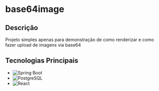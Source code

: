 # base64image



## Descrição
Projeto simples apenas para demonstração de como renderizar e como fazer upload de imagens via base64



## Tecnologias Principais
- ![Spring Boot](https://img.shields.io/badge/Spring%20Boot-6DB33F?style=flat&logo=springboot&logoColor=white) 
- ![PostgreSQL](https://img.shields.io/badge/PostgreSQL-4169E1?style=flat&logo=postgresql&logoColor=white) 
- ![React](https://img.shields.io/badge/React-61DAFB?style=flat&logo=react&logoColor=black) 


